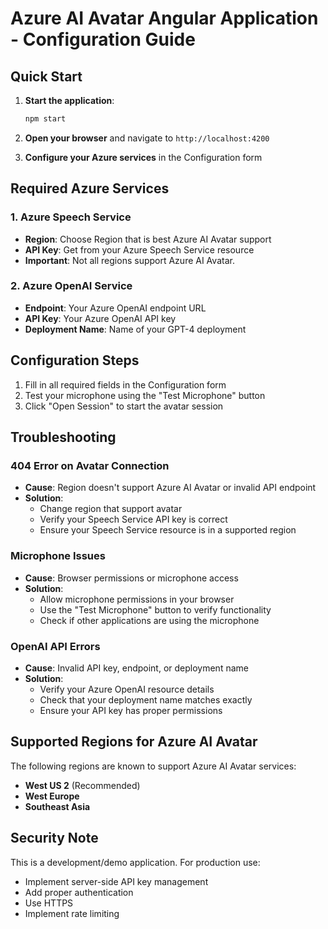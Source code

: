 # Azure AI Avatar Angular Application - Configuration Guide

## Quick Start

1. **Start the application**:
   ```bash
   npm start
   ```

2. **Open your browser** and navigate to `http://localhost:4200`

3. **Configure your Azure services** in the Configuration form

## Required Azure Services

### 1. Azure Speech Service
- **Region**: Choose Region that is best Azure AI Avatar support
- **API Key**: Get from your Azure Speech Service resource
- **Important**: Not all regions support Azure AI Avatar.

### 2. Azure OpenAI Service
- **Endpoint**: Your Azure OpenAI endpoint URL
- **API Key**: Your Azure OpenAI API key
- **Deployment Name**: Name of your GPT-4 deployment

## Configuration Steps

1. Fill in all required fields in the Configuration form
2. Test your microphone using the "Test Microphone" button
3. Click "Open Session" to start the avatar session

## Troubleshooting

### 404 Error on Avatar Connection
- **Cause**: Region doesn't support Azure AI Avatar or invalid API endpoint
- **Solution**: 
  - Change region that support avatar
  - Verify your Speech Service API key is correct
  - Ensure your Speech Service resource is in a supported region

### Microphone Issues
- **Cause**: Browser permissions or microphone access
- **Solution**:
  - Allow microphone permissions in your browser
  - Use the "Test Microphone" button to verify functionality
  - Check if other applications are using the microphone

### OpenAI API Errors
- **Cause**: Invalid API key, endpoint, or deployment name
- **Solution**:
  - Verify your Azure OpenAI resource details
  - Check that your deployment name matches exactly
  - Ensure your API key has proper permissions

## Supported Regions for Azure AI Avatar

The following regions are known to support Azure AI Avatar services:
- **West US 2** (Recommended)
- **West Europe**
- **Southeast Asia**

## Security Note

This is a development/demo application. For production use:
- Implement server-side API key management
- Add proper authentication
- Use HTTPS
- Implement rate limiting
